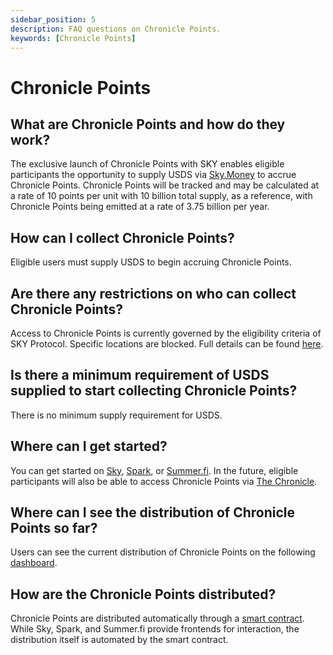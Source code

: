 ```yaml
---
sidebar_position: 5
description: FAQ questions on Chronicle Points.
keywords: [Chronicle Points]
---
```


# Chronicle Points

## What are Chronicle Points and how do they work?
The exclusive launch of Chronicle Points with SKY enables eligible participants the opportunity to supply USDS via [Sky.Money](https://app.sky.money/?network=ethereum&widget=rewards&reward=0x10ab606B067C9C461d8893c47C7512472E19e2Ce&flow=supply) to accrue Chronicle Points. Chronicle Points will be tracked and may be calculated at a rate of 10 points per unit with 10 billion total supply, as a reference, with Chronicle Points being emitted at a rate of 3.75 billion per year.

## How can I collect Chronicle Points?
Eligible users must supply USDS to begin accruing Chronicle Points.

## Are there any restrictions on who can collect Chronicle Points?
Access to Chronicle Points is currently governed by the eligibility criteria of SKY Protocol. Specific locations are blocked. Full details can be found [here](https://docs.sky.money/legal-terms).

## Is there a minimum requirement of USDS supplied to start collecting Chronicle Points?
There is no minimum supply requirement for USDS.

## Where can I get started?
You can get started on [Sky](https://app.sky.money/?network=ethereum&widget=rewards&reward=0x10ab606B067C9C461d8893c47C7512472E19e2Ce&flow=supply), [Spark](https://app.spark.fi/farms/1/0x10ab606B067C9C461d8893c47C7512472E19e2Ce), or [Summer.fi](https://pro.summer.fi/earn/cle#overview). In the future, eligible participants will also be able to access Chronicle Points via [The Chronicle](https://chroniclelabs.org/dashboard).

## Where can I see the distribution of Chronicle Points so far?
Users can see the current distribution of Chronicle Points on the following [dashboard](
    https://info.sky.money/rewards/0x10ab606b067c9c461d8893c47c7512472e19e2ce
).

## How are the Chronicle Points distributed?
Chronicle Points are distributed automatically through a [smart contract](https://etherscan.io/address/0x10ab606b067c9c461d8893c47c7512472e19e2ce#code). While Sky, Spark, and Summer.fi provide frontends for interaction, the distribution itself is automated by the smart contract.
